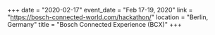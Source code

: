 +++
date = "2020-02-17"
event_date = "Feb 17-19, 2020"
link = "https://bosch-connected-world.com/hackathon/"
location = "Berlin, Germany"
title = "Bosch Connected Experience (BCX)"
+++
